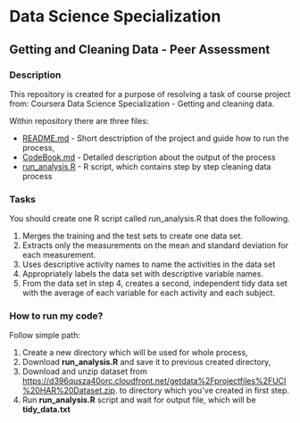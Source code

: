 # Data Science Specialization

## Getting and Cleaning Data - Peer Assessment

### Description

This repository is created for a purpose of resolving a task of course project from: Coursera Data Science Specialization - Getting and cleaning data.

Within repository there are three files:

  * [README.md](README.md) - Short desctription of the project and guide how to run the process,
  * [CodeBook.md](CodeBook.md) - Detailed description about the output of the process
  * [run_analysis.R](run_analysis.R) - R script, which contains step by step cleaning data process

### Tasks

You should create one R script called run_analysis.R that does the following. 
  1. Merges the training and the test sets to create one data set.
  2. Extracts only the measurements on the mean and standard deviation for each measurement. 
  3. Uses descriptive activity names to name the activities in the data set
  4. Appropriately labels the data set with descriptive variable names. 
  5. From the data set in step 4, creates a second, independent tidy data set with the average of each variable for each activity and each subject.


### How to run my code?

Follow simple path:
  1. Create a new directory which will be used for whole process,
  2. Download __run_analysis.R__ and save it to previous created directory,
  3. Download and unzip dataset from https://d396qusza40orc.cloudfront.net/getdata%2Fprojectfiles%2FUCI%20HAR%20Dataset.zip. to directory which you've created in first step.
  4. Run __run_analysis.R__ script and wait for output file, which will be __tidy_data.txt__

